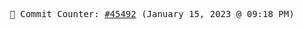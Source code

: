 <p align="center">
    <samp>
        📮 Commit Counter: <a href="https://github.com/Javascript-void0/Javascript-void0/commits/main">#45492</a> (January 15, 2023 @ 09:18 PM)
    </samp>
</p>
